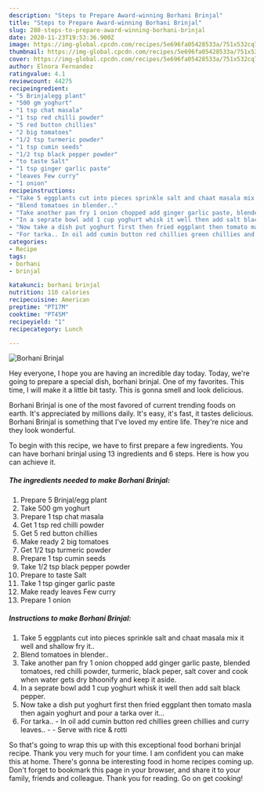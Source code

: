 ```yaml
---
description: "Steps to Prepare Award-winning Borhani Brinjal"
title: "Steps to Prepare Award-winning Borhani Brinjal"
slug: 280-steps-to-prepare-award-winning-borhani-brinjal
date: 2020-11-23T19:53:36.900Z
image: https://img-global.cpcdn.com/recipes/5e696fa05428533a/751x532cq70/borhani-brinjal-recipe-main-photo.jpg
thumbnail: https://img-global.cpcdn.com/recipes/5e696fa05428533a/751x532cq70/borhani-brinjal-recipe-main-photo.jpg
cover: https://img-global.cpcdn.com/recipes/5e696fa05428533a/751x532cq70/borhani-brinjal-recipe-main-photo.jpg
author: Elnora Fernandez
ratingvalue: 4.1
reviewcount: 44275
recipeingredient:
- "5 Brinjalegg plant"
- "500 gm yoghurt"
- "1 tsp chat masala"
- "1 tsp red chilli powder"
- "5 red button chillies"
- "2 big tomatoes"
- "1/2 tsp turmeric powder"
- "1 tsp cumin seeds"
- "1/2 tsp black pepper powder"
- "to taste Salt"
- "1 tsp ginger garlic paste"
- "leaves Few curry"
- "1 onion"
recipeinstructions:
- "Take 5 eggplants cut into pieces sprinkle salt and chaat masala mix it well and shallow fry it.."
- "Blend tomatoes in blender.."
- "Take another pan fry 1 onion chopped add ginger garlic paste, blended tomatoes, red chilli powder, turmeric, black peper, salt cover and cook when water gets dry bhoonify and keep it aside."
- "In a seprate bowl add 1 cup yoghurt whisk it well then add salt black pepper."
- "Now take a dish put yoghurt first then fried eggplant then tomato masla then again yoghurt and pour a tarka over it..."
- "For tarka.. In oil add cumin button red chillies green chillies and curry leaves..  Serve with rice &amp; rotti"
categories:
- Recipe
tags:
- borhani
- brinjal

katakunci: borhani brinjal 
nutrition: 110 calories
recipecuisine: American
preptime: "PT17M"
cooktime: "PT45M"
recipeyield: "1"
recipecategory: Lunch

---
```



![Borhani Brinjal](https://img-global.cpcdn.com/recipes/5e696fa05428533a/751x532cq70/borhani-brinjal-recipe-main-photo.jpg)

Hey everyone, I hope you are having an incredible day today. Today, we're going to prepare a special dish, borhani brinjal. One of my favorites. This time, I will make it a little bit tasty. This is gonna smell and look delicious.

Borhani Brinjal is one of the most favored of current trending foods on earth. It's appreciated by millions daily. It's easy, it's fast, it tastes delicious. Borhani Brinjal is something that I've loved my entire life. They're nice and they look wonderful.




To begin with this recipe, we have to first prepare a few ingredients. You can have borhani brinjal using 13 ingredients and 6 steps. Here is how you can achieve it.

<!--inarticleads1-->

##### The ingredients needed to make Borhani Brinjal:

1. Prepare 5 Brinjal/egg plant
1. Take 500 gm yoghurt
1. Prepare 1 tsp chat masala
1. Get 1 tsp red chilli powder
1. Get 5 red button chillies
1. Make ready 2 big tomatoes
1. Get 1/2 tsp turmeric powder
1. Prepare 1 tsp cumin seeds
1. Take 1/2 tsp black pepper powder
1. Prepare to taste Salt
1. Take 1 tsp ginger garlic paste
1. Make ready leaves Few curry
1. Prepare 1 onion




<!--inarticleads2-->

##### Instructions to make Borhani Brinjal:

1. Take 5 eggplants cut into pieces sprinkle salt and chaat masala mix it well and shallow fry it..
1. Blend tomatoes in blender..
1. Take another pan fry 1 onion chopped add ginger garlic paste, blended tomatoes, red chilli powder, turmeric, black peper, salt cover and cook when water gets dry bhoonify and keep it aside.
1. In a seprate bowl add 1 cup yoghurt whisk it well then add salt black pepper.
1. Now take a dish put yoghurt first then fried eggplant then tomato masla then again yoghurt and pour a tarka over it...
1. For tarka.. - In oil add cumin button red chillies green chillies and curry leaves.. -  - Serve with rice &amp; rotti




So that's going to wrap this up with this exceptional food borhani brinjal recipe. Thank you very much for your time. I am confident you can make this at home. There's gonna be interesting food in home recipes coming up. Don't forget to bookmark this page in your browser, and share it to your family, friends and colleague. Thank you for reading. Go on get cooking!
